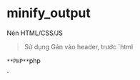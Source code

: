 # minify_output
Nén HTML/CSS/JS

> Sử dụng
Gán vào header, trước
`html
<!DOCTYPE html>
`
**PHP**
`php
<?php include('minify_output.php'); ?>
`
